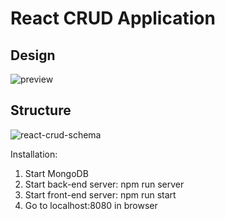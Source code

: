 # React CRUD Application #

## Design ##

![preview](https://user-images.githubusercontent.com/8011539/29607688-ab4255c4-87fa-11e7-9f23-6d61745bf58b.png)

## Structure ##

![react-crud-schema](https://user-images.githubusercontent.com/8011539/29223805-8deb6fa2-7ed0-11e7-8eea-ed645b37c15b.png)

Installation:

1. Start MongoDB
2. Start back-end server: npm run server
3. Start front-end server: npm run start
4. Go to localhost:8080 in browser
